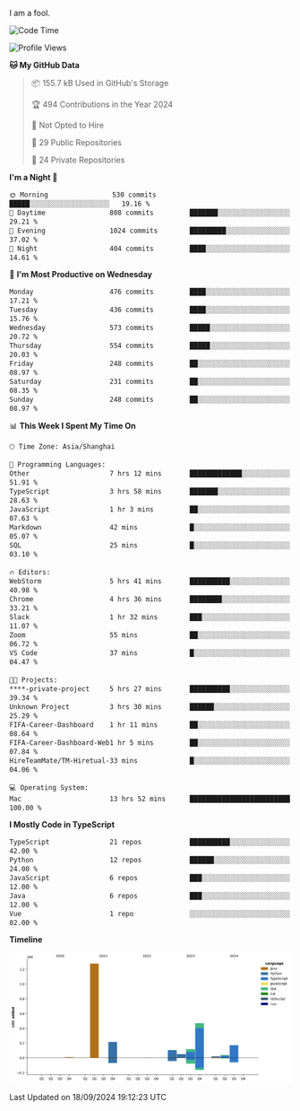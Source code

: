 I am a fool.

<!--START_SECTION:waka-->
![Code Time](http://img.shields.io/badge/Code%20Time-1%2C831%20hrs%204%20mins-blue)

![Profile Views](http://img.shields.io/badge/Profile%20Views-1-blue)

**🐱 My GitHub Data** 

> 📦 155.7 kB Used in GitHub's Storage 
 > 
> 🏆 494 Contributions in the Year 2024
 > 
> 🚫 Not Opted to Hire
 > 
> 📜 29 Public Repositories 
 > 
> 🔑 24 Private Repositories 
 > 
**I'm a Night 🦉** 

```text
🌞 Morning                530 commits         █████░░░░░░░░░░░░░░░░░░░░   19.16 % 
🌆 Daytime                808 commits         ███████░░░░░░░░░░░░░░░░░░   29.21 % 
🌃 Evening                1024 commits        █████████░░░░░░░░░░░░░░░░   37.02 % 
🌙 Night                  404 commits         ████░░░░░░░░░░░░░░░░░░░░░   14.61 % 
```
📅 **I'm Most Productive on Wednesday** 

```text
Monday                   476 commits         ████░░░░░░░░░░░░░░░░░░░░░   17.21 % 
Tuesday                  436 commits         ████░░░░░░░░░░░░░░░░░░░░░   15.76 % 
Wednesday                573 commits         █████░░░░░░░░░░░░░░░░░░░░   20.72 % 
Thursday                 554 commits         █████░░░░░░░░░░░░░░░░░░░░   20.03 % 
Friday                   248 commits         ██░░░░░░░░░░░░░░░░░░░░░░░   08.97 % 
Saturday                 231 commits         ██░░░░░░░░░░░░░░░░░░░░░░░   08.35 % 
Sunday                   248 commits         ██░░░░░░░░░░░░░░░░░░░░░░░   08.97 % 
```


📊 **This Week I Spent My Time On** 

```text
🕑︎ Time Zone: Asia/Shanghai

💬 Programming Languages: 
Other                    7 hrs 12 mins       █████████████░░░░░░░░░░░░   51.91 % 
TypeScript               3 hrs 58 mins       ███████░░░░░░░░░░░░░░░░░░   28.63 % 
JavaScript               1 hr 3 mins         ██░░░░░░░░░░░░░░░░░░░░░░░   07.63 % 
Markdown                 42 mins             █░░░░░░░░░░░░░░░░░░░░░░░░   05.07 % 
SQL                      25 mins             █░░░░░░░░░░░░░░░░░░░░░░░░   03.10 % 

🔥 Editors: 
WebStorm                 5 hrs 41 mins       ██████████░░░░░░░░░░░░░░░   40.98 % 
Chrome                   4 hrs 36 mins       ████████░░░░░░░░░░░░░░░░░   33.21 % 
Slack                    1 hr 32 mins        ███░░░░░░░░░░░░░░░░░░░░░░   11.07 % 
Zoom                     55 mins             ██░░░░░░░░░░░░░░░░░░░░░░░   06.72 % 
VS Code                  37 mins             █░░░░░░░░░░░░░░░░░░░░░░░░   04.47 % 

🐱‍💻 Projects: 
****-private-project     5 hrs 27 mins       ██████████░░░░░░░░░░░░░░░   39.34 % 
Unknown Project          3 hrs 30 mins       ██████░░░░░░░░░░░░░░░░░░░   25.29 % 
FIFA-Career-Dashboard    1 hr 11 mins        ██░░░░░░░░░░░░░░░░░░░░░░░   08.64 % 
FIFA-Career-Dashboard-Web1 hr 5 mins         ██░░░░░░░░░░░░░░░░░░░░░░░   07.84 % 
HireTeamMate/TM-Hiretual-33 mins             █░░░░░░░░░░░░░░░░░░░░░░░░   04.06 % 

💻 Operating System: 
Mac                      13 hrs 52 mins      █████████████████████████   100.00 % 
```

**I Mostly Code in TypeScript** 

```text
TypeScript               21 repos            ██████████░░░░░░░░░░░░░░░   42.00 % 
Python                   12 repos            ██████░░░░░░░░░░░░░░░░░░░   24.00 % 
JavaScript               6 repos             ███░░░░░░░░░░░░░░░░░░░░░░   12.00 % 
Java                     6 repos             ███░░░░░░░░░░░░░░░░░░░░░░   12.00 % 
Vue                      1 repo              ░░░░░░░░░░░░░░░░░░░░░░░░░   02.00 % 
```



**Timeline**

![Lines of Code chart](https://raw.githubusercontent.com/VeejaLiu/VeejaLiu/master/assets/bar_graph.png)


 Last Updated on 18/09/2024 19:12:23 UTC
<!--END_SECTION:waka-->
